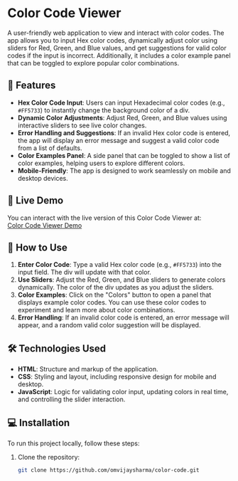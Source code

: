 # Color Code Viewer

A user-friendly web application to view and interact with color codes. The app allows you to input Hex color codes, dynamically adjust color using sliders for Red, Green, and Blue values, and get suggestions for valid color codes if the input is incorrect. Additionally, it includes a color example panel that can be toggled to explore popular color combinations.

## 🚀 Features

- **Hex Color Code Input**: Users can input Hexadecimal color codes (e.g., `#FF5733`) to instantly change the background color of a div.
- **Dynamic Color Adjustments**: Adjust Red, Green, and Blue values using interactive sliders to see live color changes.
- **Error Handling and Suggestions**: If an invalid Hex color code is entered, the app will display an error message and suggest a valid color code from a list of defaults.
- **Color Examples Panel**: A side panel that can be toggled to show a list of color examples, helping users to explore different colors.
- **Mobile-Friendly**: The app is designed to work seamlessly on mobile and desktop devices.

## 📲 Live Demo

You can interact with the live version of this Color Code Viewer at:  
[Color Code Viewer Demo](https://omvijaysharma.github.io/color-code/)

## 🎨 How to Use

1. **Enter Color Code**: Type a valid Hex color code (e.g., `#FF5733`) into the input field. The div will update with that color.
2. **Use Sliders**: Adjust the Red, Green, and Blue sliders to generate colors dynamically. The color of the div updates as you adjust the sliders.
3. **Color Examples**: Click on the "Colors" button to open a panel that displays example color codes. You can use these color codes to experiment and learn more about color combinations.
4. **Error Handling**: If an invalid color code is entered, an error message will appear, and a random valid color suggestion will be displayed.

## 🛠 Technologies Used

- **HTML**: Structure and markup of the application.
- **CSS**: Styling and layout, including responsive design for mobile and desktop.
- **JavaScript**: Logic for validating color input, updating colors in real time, and controlling the slider interaction.

## 💻 Installation

To run this project locally, follow these steps:

1. Clone the repository:
   ```bash
   git clone https://github.com/omvijaysharma/color-code.git
